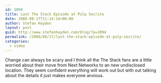 ```yaml
---
id: 1094
title: Last The Stack Episode at Pulp Secrite
date: 2008-08-17T11:14:14+00:00
author: Stefan Hayden
layout: post
guid: http://www.stefanhayden.com/blog/?p=1094
permalink: /2008/08/17/last-the-stack-episode-at-pulp-secrite/
categories:
  - video
---
```

Change can always be scary and I think all the The Stack fans are a little worried about their move from Next Networks to an new undisclosed location. They seem confident everything will work out but with out talking about the details it just makes everyone anxious.

<object width="425" height="344"><param name="movie" value="http://www.youtube.com/v/yr0sbxhu-Uc&hl=en&fs=1"></param><param name="allowFullScreen" value="true"></param><embed src="http://www.youtube.com/v/yr0sbxhu-Uc&hl=en&fs=1" type="application/x-shockwave-flash" allowfullscreen="true" width="425" height="344"></embed></object>